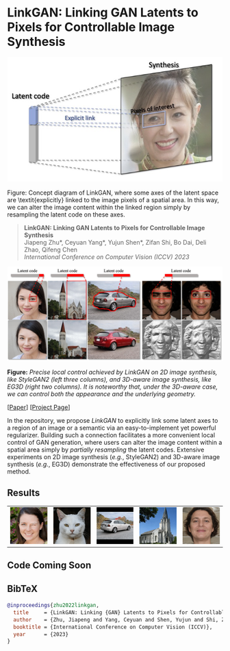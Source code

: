 # LinkGAN: Linking GAN Latents to Pixels for Controllable Image Synthesis

<div align=center>
<img src="./docs/assets/framework.jpg" width=600px>
</div>

Figure: Concept diagram of LinkGAN, where some axes of the latent space are \textit{explicitly} linked to the image pixels of a spatial area. In this way, we can alter the image content within the linked region simply by resampling the latent code on these axes.

> **LinkGAN: Linking GAN Latents to Pixels for Controllable Image Synthesis** <br>
> Jiapeng Zhu*, Ceyuan Yang*, Yujun Shen*, Zifan Shi, Bo Dai, Deli Zhao, Qifeng Chen <br>
> *International Conference on Computer Vision (ICCV) 2023* <br>

![image](./docs/assets/teaser.jpg)

**Figure:** *Precise local control achieved by LinkGAN on 2D image synthesis, like StyleGAN2 (left three columns), and 3D-aware image synthesis, like EG3D (right two columns). It is noteworthy that, under the 3D-aware case, we can control both the appearance and the underlying geometry.*

[[Paper](https://arxiv.org/abs/2301.04604)]
[[Project Page](https://zhujiapeng.github.io/linkgan/)]

In the repository, we propose *LinkGAN* to explicitly link some latent axes to a region of an image or a semantic via an easy-to-implement yet powerful regularizer. Building such a connection facilitates a more convenient local control of GAN generation, where users can alter the image content within a spatial area simply by *partially resampling* the latent codes. Extensive experiments on 2D image synthesis (*e.g.*, StyleGAN2) and 3D-aware image synthesis (*e.g.*, EG3D) demonstrate the effectiveness of our proposed method.


## Results

|  |   |      |     |  |
|  :-- |  :--  |  :-- | :-- | :--  |
| ![image](./docs/assets/face.gif) | ![image](./docs/assets/afhq.gif) | ![image](./docs/assets/car.gif) | ![image](./docs/assets/church.gif) | ![image](./docs/assets/face3d.gif)

## Code Coming Soon

## BibTeX

```bibtex
@inproceedings{zhu2022linkgan,
  title     = {LinkGAN: Linking {GAN} Latents to Pixels for Controllable Image Synthesis},
  author    = {Zhu, Jiapeng and Yang, Ceyuan and Shen, Yujun and Shi, Zifan and Dai, Bo and Zhao, Deli and Chen, Qifeng},
  booktitle = {International Conference on Computer Vision (ICCV)},
  year      = {2023}
}
```
